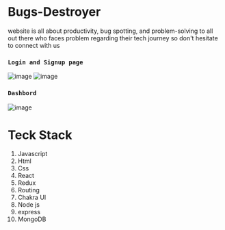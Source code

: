 # Bugs-Destroyer
website is all about productivity, bug spotting, and problem-solving to all out there who faces problem regarding their tech journey so don't hesitate to connect with us

### `Login and Signup page`
![image](https://user-images.githubusercontent.com/99539536/182072185-5a00c845-42cf-4fda-b997-69d8515f37f0.png)
![image](https://user-images.githubusercontent.com/99539536/182072211-21e97830-de65-4708-9569-b594aeaa63e0.png)

### `Dashbord`
![image](https://user-images.githubusercontent.com/99539536/182072373-d613d3f6-5cee-4863-b061-ea96ce803336.png)

# Teck Stack

<ol>
  <li>Javascript</li>
   <li>Html</li>
   <li>Css</li>
   <li>React</li>
   <li>Redux</li>
   <li>Routing</li>
    <li>Chakra UI</li>
  <li>Node js</li>
     <li>express</li>
   <li>MongoDB</li>
  </ol>
